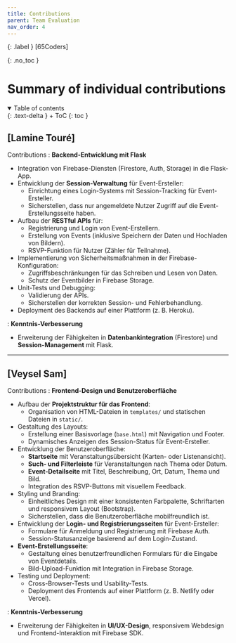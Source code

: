 ```yaml
---
title: Contributions
parent: Team Evaluation
nav_order: 4
---
```


{: .label }
[65Coders]

{: .no_toc }
# Summary of individual contributions

<details open markdown="block">
{: .text-delta }
<summary>Table of contents</summary>
+ ToC
{: toc }
</details>

## [Lamine Touré]

Contributions
: **Backend-Entwicklung mit Flask**
  - Integration von Firebase-Diensten (Firestore, Auth, Storage) in die Flask-App.
  - Entwicklung der **Session-Verwaltung** für Event-Ersteller:
    - Einrichtung eines Login-Systems mit Session-Tracking für Event-Ersteller.
    - Sicherstellen, dass nur angemeldete Nutzer Zugriff auf die Event-Erstellungsseite haben.
  - Aufbau der **RESTful APIs** für:
    - Registrierung und Login von Event-Erstellern.
    - Erstellung von Events (inklusive Speichern der Daten und Hochladen von Bildern).
    - RSVP-Funktion für Nutzer (Zähler für Teilnahme).
  - Implementierung von Sicherheitsmaßnahmen in der Firebase-Konfiguration:
    - Zugriffsbeschränkungen für das Schreiben und Lesen von Daten.
    - Schutz der Eventbilder in Firebase Storage.
  - Unit-Tests und Debugging:
    - Validierung der APIs.
    - Sicherstellen der korrekten Session- und Fehlerbehandlung.
  - Deployment des Backends auf einer Plattform (z. B. Heroku).

: **Kenntnis-Verbesserung**
  - Erweiterung der Fähigkeiten in **Datenbankintegration** (Firestore) und **Session-Management** mit Flask.

---

## [Veysel Sam]

Contributions
: **Frontend-Design und Benutzeroberfläche**
  - Aufbau der **Projektstruktur für das Frontend**:
    - Organisation von HTML-Dateien in `templates/` und statischen Dateien in `static/`.
  - Gestaltung des Layouts:
    - Erstellung einer Basisvorlage (`base.html`) mit Navigation und Footer.
    - Dynamisches Anzeigen des Session-Status für Event-Ersteller.
  - Entwicklung der Benutzeroberfläche:
    - **Startseite** mit Veranstaltungsübersicht (Karten- oder Listenansicht).
    - **Such- und Filterleiste** für Veranstaltungen nach Thema oder Datum.
    - **Event-Detailseite** mit Titel, Beschreibung, Ort, Datum, Thema und Bild.
    - Integration des RSVP-Buttons mit visuellem Feedback.
  - Styling und Branding:
    - Einheitliches Design mit einer konsistenten Farbpalette, Schriftarten und responsivem Layout (Bootstrap).
    - Sicherstellen, dass die Benutzeroberfläche mobilfreundlich ist.
  - Entwicklung der **Login- und Registrierungsseiten** für Event-Ersteller:
    - Formulare für Anmeldung und Registrierung mit Firebase Auth.
    - Session-Statusanzeige basierend auf dem Login-Zustand.
  - **Event-Erstellungsseite**:
    - Gestaltung eines benutzerfreundlichen Formulars für die Eingabe von Eventdetails.
    - Bild-Upload-Funktion mit Integration in Firebase Storage.
  - Testing und Deployment:
    - Cross-Browser-Tests und Usability-Tests.
    - Deployment des Frontends auf einer Plattform (z. B. Netlify oder Vercel).

: **Kenntnis-Verbesserung**
  - Erweiterung der Fähigkeiten in **UI/UX-Design**, responsivem Webdesign und Frontend-Interaktion mit Firebase SDK.
